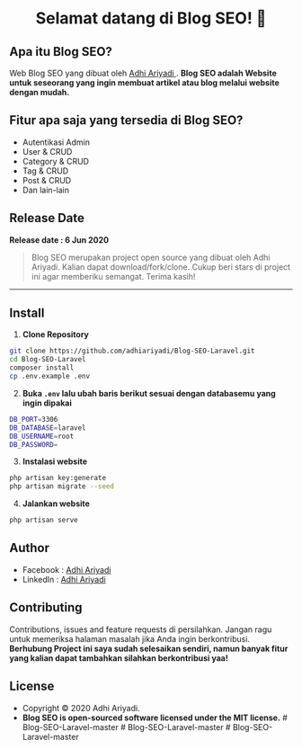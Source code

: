 <h1 align="center">Selamat datang di Blog SEO! 👋</h1>

## Apa itu Blog SEO?

Web Blog SEO yang dibuat oleh <a href="https://github.com/adhiariyadi"> Adhi Ariyadi </a>. **Blog SEO adalah Website untuk seseorang yang ingin membuat artikel atau blog melalui website dengan mudah.**

## Fitur apa saja yang tersedia di Blog SEO?

-   Autentikasi Admin
-   User & CRUD
-   Category & CRUD
-   Tag & CRUD
-   Post & CRUD
-   Dan lain-lain

## Release Date

**Release date : 6 Jun 2020**

> Blog SEO merupakan project open source yang dibuat oleh Adhi Ariyadi. Kalian dapat download/fork/clone. Cukup beri stars di project ini agar memberiku semangat. Terima kasih!

---

## Install

1. **Clone Repository**

```bash
git clone https://github.com/adhiariyadi/Blog-SEO-Laravel.git
cd Blog-SEO-Laravel
composer install
cp .env.example .env
```

2. **Buka `.env` lalu ubah baris berikut sesuai dengan databasemu yang ingin dipakai**

```bash
DB_PORT=3306
DB_DATABASE=laravel
DB_USERNAME=root
DB_PASSWORD=
```

3. **Instalasi website**

```bash
php artisan key:generate
php artisan migrate --seed
```

4. **Jalankan website**

```bash
php artisan serve
```

## Author

-   Facebook : <a href="https://web.facebook.com/adhiariyadi.me/"> Adhi Ariyadi</a>
-   LinkedIn : <a href="https://www.linkedin.com/in/adhiariyadi/"> Adhi Ariyadi</a>

## Contributing

Contributions, issues and feature requests di persilahkan.
Jangan ragu untuk memeriksa halaman masalah jika Anda ingin berkontribusi. **Berhubung Project ini saya sudah selesaikan sendiri, namun banyak fitur yang kalian dapat tambahkan silahkan berkontribusi yaa!**

## License

-   Copyright © 2020 Adhi Ariyadi.
-   **Blog SEO is open-sourced software licensed under the MIT license.**
#   B l o g - S E O - L a r a v e l - m a s t e r  
 #   B l o g - S E O - L a r a v e l - m a s t e r  
 #   B l o g - S E O - L a r a v e l - m a s t e r  
 
